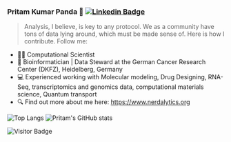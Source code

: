 ### Pritam Kumar Panda 🐼 [![Linkedin Badge](https://img.shields.io/badge/-blue?style=flat-square&logo=Linkedin&logoColor=white&link=https://www.linkedin.com/in/pritam-kumar-panda/)](https://www.linkedin.com/in/pritam-kumar-panda/)

> Analysis, I believe, is key to any protocol. We as a community have tons of data lying around, which must be made sense of. Here is how I contribute. Follow me: 



- 👨‍🔬 Computational Scientist
- 🔭 Bioinformatician | Data Steward at the German Cancer Research Center (DKFZ), Heidelberg, Germany
- 💻 Experienced working with Molecular modeling, Drug Designing, RNA-Seq, transcriptomics and genomics data, computational materials science, Quantum transport
- 🔍 Find out more about me here: https://www.nerdalytics.org


![Top Langs](https://github-readme-stats.vercel.app/api/top-langs/?username=pritampanda15&hide=TeX&layout=compact) ![Pritam's GitHub stats](https://github-readme-stats.vercel.app/api?username=pritampanda15&show_icons=true&theme=radical)

![Visitor Badge](https://visitor-badge.laobi.icu/badge?page_id=pritampanda15)


